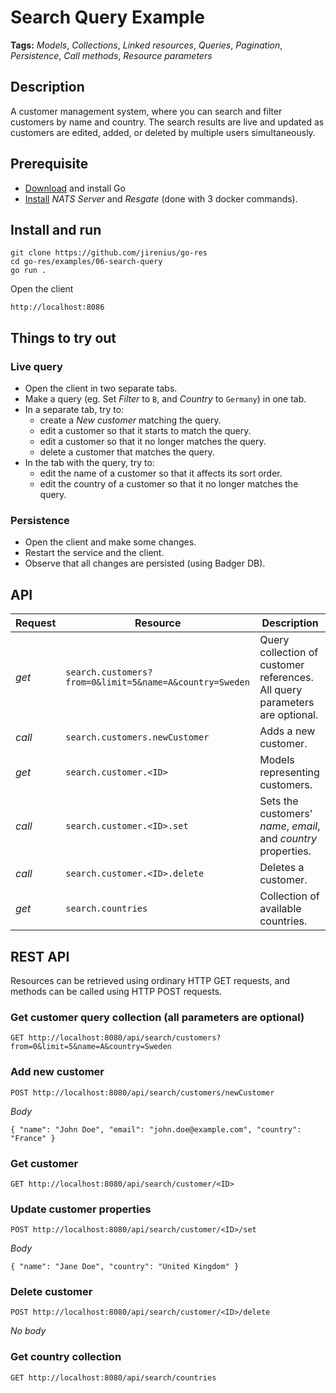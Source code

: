 # Search Query Example

**Tags:** *Models*, *Collections*, *Linked resources*, *Queries*, *Pagination*, *Persistence*, *Call methods*, *Resource parameters*

## Description
A customer management system, where you can search and filter customers by name and country. The search results are live and updated as customers are edited, added, or deleted by multiple users simultaneously.

## Prerequisite

* [Download](https://golang.org/dl/) and install Go
* [Install](https://resgate.io/docs/get-started/installation/) *NATS Server* and *Resgate* (done with 3 docker commands).

## Install and run

```text
git clone https://github.com/jirenius/go-res
cd go-res/examples/06-search-query
go run .
```

Open the client
```text
http://localhost:8086
```

## Things to try out

### Live query
* Open the client in two separate tabs.
* Make a query (eg. Set *Filter* to `B`, and *Country* to `Germany`) in one tab.
* In a separate tab, try to:
	* create a *New customer* matching the query.
	* edit a customer so that it starts to match the query.
	* edit a customer so that it no longer matches the query.
	* delete a customer that matches the query.
* In the tab with the query, try to:
	* edit the name of a customer so that it affects its sort order.
	* edit the country of a customer so that it no longer matches the query.

### Persistence
* Open the client and make some changes.
* Restart the service and the client.
* Observe that all changes are persisted (using Badger DB).

## API

Request | Resource | Description
--- | --- | ---
*get* | `search.customers?from=0&limit=5&name=A&country=Sweden` | Query collection of customer references. All query parameters are optional.
*call* | `search.customers.newCustomer` | Adds a new customer.
*get* | `search.customer.<ID>` | Models representing customers.
*call* | `search.customer.<ID>.set` | Sets the customers' *name*, *email*, and *country* properties.
*call* | `search.customer.<ID>.delete` | Deletes a customer.
*get* | `search.countries` | Collection of available countries.

## REST API

Resources can be retrieved using ordinary HTTP GET requests, and methods can be called using HTTP POST requests.

### Get customer query collection (all parameters are optional)
```
GET http://localhost:8080/api/search/customers?from=0&limit=5&name=A&country=Sweden
```

### Add new customer
```
POST http://localhost:8080/api/search/customers/newCustomer
```
*Body*  
```
{ "name": "John Doe", "email": "john.doe@example.com", "country": "France" }
```

### Get customer
```
GET http://localhost:8080/api/search/customer/<ID>
```

### Update customer properties
```
POST http://localhost:8080/api/search/customer/<ID>/set
```
*Body*  
```
{ "name": "Jane Doe", "country": "United Kingdom" }
```

### Delete customer
```
POST http://localhost:8080/api/search/customer/<ID>/delete
```
*No body*

### Get country collection
```
GET http://localhost:8080/api/search/countries
```